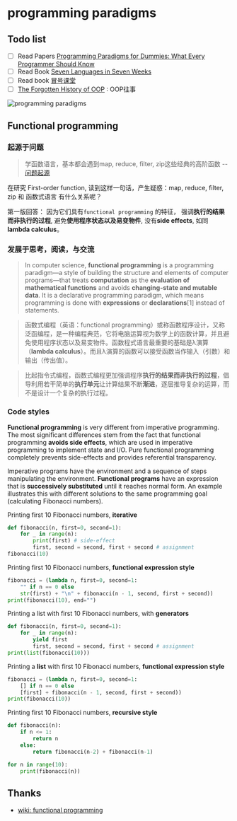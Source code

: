 # programming paradigms 


## Todo list 
- [ ]  Read Papers [Programming Paradigms for Dummies: What Every Programmer Should Know
](https://www.info.ucl.ac.be/~pvr/VanRoyChapter.pdf)
- [ ] Read Book [Seven Languages in Seven Weeks](https://book.douban.com/subject/10555435/)
- [ ] Read book [冒号课堂](https://book.douban.com/subject/4031906/)
- [ ] [The Forgotten History of OOP](https://medium.com/javascript-scene/the-forgotten-history-of-oop-88d71b9b2d9f) : OOP往事

![programming paradigms](https://i.imgur.com/Eb7zJtc.png)


## Functional programming

### 起源于问题

> 学函数语言，基本都会遇到map, reduce, filter, zip这些经典的高阶函数 -- [问题起源](https://i.imgur.com/0KrExOG.png)
 
在研究 First-order function, 读到这样一句话，产生疑惑：map, reduce, filter, zip 和 函数式语言 有什么关系呢？

第一版回答： 因为它们具有`functional programming` 的特征， 强调**执行的结果而非执行的过程**, 避免**使用程序状态以及易变物件**, 没有**side effects**, 如同**lambda calculus**。
 
### 发展于思考，阅读，与交流 
 
> In computer science, **functional programming** is a programming paradigm—a style of building the structure and elements of computer programs—that treats **computation** as the **evaluation of mathematical functions** and avoids **changing-state and mutable data**. It is a declarative programming paradigm, which means programming is done with **expressions** or **declarations**[1] instead of statements.

> 函数式编程（英语：functional programming）或称函数程序设计，又称泛函编程，是一种编程典范，它将电脑运算视为数学上的函数计算，并且避免使用程序状态以及易变物件。函数程式语言最重要的基础是λ演算（**lambda calculus**）。而且λ演算的函数可以接受函数当作输入（引数）和输出（传出值）。

> 比起指令式编程，函数式编程更加强调程序**执行的结果而非执行的过程**，倡导利用若干简单的**执行单元**让计算结果不断**渐进**，逐层推导复杂的运算，而不是设计一个复杂的执行过程。


### Code styles 

**Functional programming** is very different from imperative programming. The most significant differences stem from the fact that functional programming **avoids side effects**, which are used in imperative programming to implement state and I/O. Pure functional programming completely prevents side-effects and provides referential transparency.

Imperative programs have the environment and a sequence of steps manipulating the environment. **Functional programs** have an expression that is **successively substituted** until it reaches normal form. An example illustrates this with different solutions to the same programming goal (calculating Fibonacci numbers).

Printing first 10 Fibonacci numbers, **iterative**

```python 
def fibonacci(n, first=0, second=1):
    for _ in range(n):
        print(first) # side-effect
        first, second = second, first + second # assignment
fibonacci(10)
```

Printing first 10 Fibonacci numbers, **functional expression style**

```python
fibonacci = (lambda n, first=0, second=1:
    "" if n == 0 else
    str(first) + "\n" + fibonacci(n - 1, second, first + second))
print(fibonacci(10), end="")
```

Printing a list with first 10 Fibonacci numbers, with **generators**

```python 
def fibonacci(n, first=0, second=1):
    for _ in range(n):
        yield first
        first, second = second, first + second # assignment
print(list(fibonacci(10)))
```

Printing a **list** with first 10 Fibonacci numbers, **functional expression style**

``` python 
fibonacci = (lambda n, first=0, second=1:
    [] if n == 0 else
    [first] + fibonacci(n - 1, second, first + second))
print(fibonacci(10))
```

Printing first 10 Fibonacci numbers, **recursive style**

``` python 
def fibonacci(n):
    if n <= 1:
        return n
    else:
        return fibonacci(n-2) + fibonacci(n-1)

for n in range(10):
    print(fibonacci(n))
```


## Thanks 
- [wiki: functional programming](https://www.wikiwand.com/en/Functional_programming#/Coding_styles)


